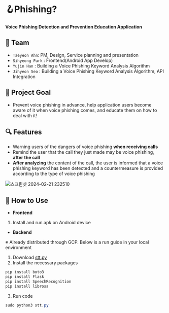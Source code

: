# 🪝Phishing?

**Voice Phishing Detection and Prevention Education Application**


## 🦁 Team

- `Taeyeon Ahn`:  PM, Design, Service planning and presentation
- `Sihyeong Park` : Frontend(Android App Develop)
- `Yujin Han` : Building a Voice Phishing Keyword Analysis Algorithm
- `Jihyeon Seo` : Building a Voice Phishing Keyword Analysis Algorithm, API Integration
  

## 🎯 Project Goal

- Prevent voice phishing in advance, help application users become aware of it when voice phishing comes, and educate them on how to deal with it!
  

## 🔍 Features

- Warning users of the dangers of voice phishing **when receiving calls**
- Remind the user that the call they just made may be voice phishing, **after the call**
- **After analyzing** the content of the call, the user is informed that a voice phishing keyword has been detected and a countermeasure is provided according to the type of voice phishing

![스크린샷 2024-02-21 232510](https://github.com/seozihyeon/2024-Solution-Challenge/assets/110870960/1f25abf6-e5aa-4cc4-99f1-552029d967ec)

## 🔧 How to Use

- **Frontend**
1. Install and run apk on Android device

- **Backend**

 ※ Already distributed through GCP. Below is a run guide in your local environment

1. Download [stt.py](http://stt.py) 
2. Install the necessary packages

```powershell
pip install boto3
pip install Flask
pip install SpeechRecognition
pip install librosa
```

3. Run code

```powershell
sudo python3 stt.py
```
